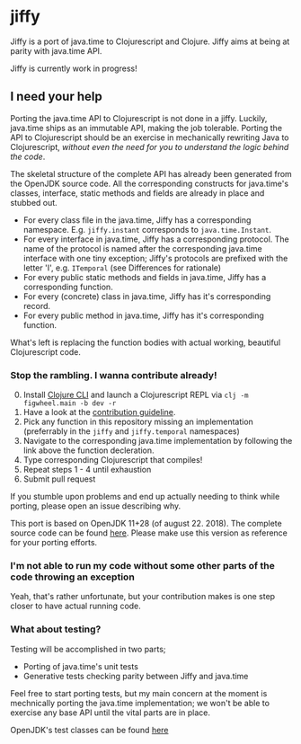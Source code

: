 # jiffy

Jiffy is a port of java.time to Clojurescript and Clojure. Jiffy aims at being at parity with java.time API.

Jiffy is currently work in progress!

## I need your help

Porting the java.time API to Clojurescript is not done in a jiffy. Luckily, java.time ships as an
immutable API, making the job tolerable. Porting the API to Clojurescript should be an exercise in mechanically
rewriting Java to Clojurescript, _without even the need for you to understand the logic behind the code_.

The skeletal structure of the complete API has already been generated from the OpenJDK source code. All the corresponding
constructs for java.time's classes, interface, static methods and fields are already in place and stubbed out.

* For every class file in the java.time, Jiffy has a corresponding namespace. E.g. `jiffy.instant` corresponds to `java.time.Instant`.
* For every interface in java.time, Jiffy has a corresponding protocol. The name of the protocol is named after the corresponding
java.time interface with one tiny exception; Jiffy's protocols are prefixed with the letter 'I', e.g. `ITemporal` (see Differences for rationale)
* For every public static methods and fields in java.time, Jiffy has a corresponding function.
* For every (concrete) class in java.time, Jiffy has it's corresponding record.
* For every public method in java.time, Jiffy has it's corresponding function.

What's left is replacing the function bodies with actual working, beautiful Clojurescript code.

### Stop the rambling. I wanna contribute already!

0. Install [Clojure CLI](https://clojure.org/guides/getting_started) and launch a Clojurescript REPL via `clj -m figwheel.main -b dev -r`
1. Have a look at the [contribution guideline](https://github.com/andersfurseth/jiffy/CONTRIBUTING.md).
2. Pick any function in this repository missing an implementation (preferrably in the `jiffy` and `jiffy.temporal` namespaces)
3. Navigate to the corresponding java.time implementation by following the link above the function decleration.
4. Type corresponding Clojurescript that compiles!
5. Repeat steps 1 - 4 until exhaustion
6. Submit pull request

If you stumble upon problems and end up actually needing to think while porting, please open an issue describing why.

This port is based on OpenJDK 11+28 (of august 22. 2018). The complete source code can be found [here](https://github.com/unofficial-openjdk/openjdk/tree/cec6bec2602578530214b2ce2845a863da563c3d/src/java.base/share/classes/java/time).
Please make use this version as reference for your porting efforts.

### I'm not able to run my code without some other parts of the code throwing an exception

Yeah, that's rather unfortunate, but your contribution makes is one step closer to have actual running code.

### What about testing?

Testing will be accomplished in two parts;

* Porting of java.time's unit tests
* Generative tests checking parity between Jiffy and java.time

Feel free to start porting tests, but my main concern at the moment is mechnically porting the java.time implementation; we won't
be able to exercise any base API until the vital parts are in place.

OpenJDK's test classes can be found [here](https://github.com/unofficial-openjdk/openjdk/tree/cec6bec2602578530214b2ce2845a863da563c3d/test/jdk/java/time)
